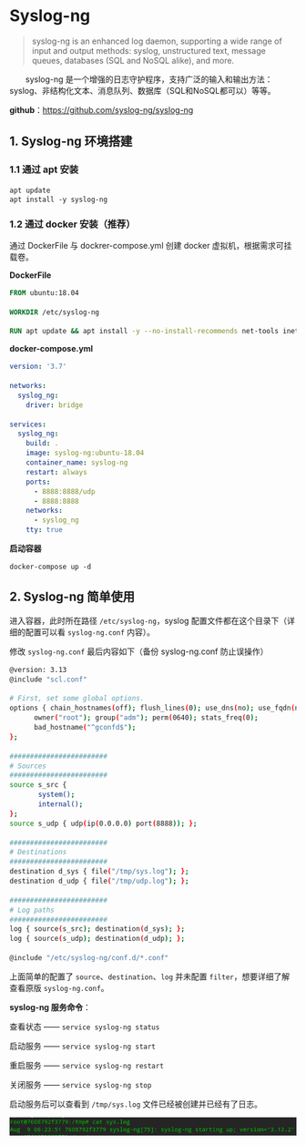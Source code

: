 # Syslog-ng

> syslog-ng is an enhanced log daemon, supporting a wide range of input and output methods: syslog, unstructured text, message queues, databases (SQL and NoSQL alike), and more.

&emsp;&emsp;syslog-ng 是一个增强的日志守护程序，支持广泛的输入和输出方法：syslog、非结构化文本、消息队列、数据库（SQL和NoSQL都可以）等等。

**github**：https://github.com/syslog-ng/syslog-ng



## 1. Syslog-ng 环境搭建

### 1.1 通过 apt 安装

```shell
apt update
apt install -y syslog-ng
```

### 1.2 通过 docker 安装（推荐）

通过 DockerFile 与 dockrer-compose.yml 创建 docker 虚拟机，根据需求可挂载卷。

**DockerFile**

```dockerfile
FROM ubuntu:18.04

WORKDIR /etc/syslog-ng

RUN apt update && apt install -y --no-install-recommends net-tools inetutils-ping vim syslog-ng && rm -rf /var/lib/apt/lists/*
```

**docker-compose.yml**

```yaml
version: '3.7'

networks:
  syslog_ng:
    driver: bridge

services:
  syslog_ng:
    build: .
    image: syslog-ng:ubuntu-18.04
    container_name: syslog-ng
    restart: always
    ports:
      - 8888:8888/udp
      - 8888:8888
    networks:
      - syslog_ng
    tty: true
```

**启动容器**

```shell
docker-compose up -d
```



## 2. Syslog-ng 简单使用

进入容器，此时所在路径 `/etc/syslog-ng`，syslog 配置文件都在这个目录下（详细的配置可以看 `syslog-ng.conf` 内容）。

修改 `syslog-ng.conf` 最后内容如下（备份 syslog-ng.conf 防止误操作）

```bash
@version: 3.13
@include "scl.conf"

# First, set some global options.
options { chain_hostnames(off); flush_lines(0); use_dns(no); use_fqdn(no);
	  owner("root"); group("adm"); perm(0640); stats_freq(0);
	  bad_hostname("^gconfd$");
};

########################
# Sources
########################
source s_src {
       system();
       internal();
};
source s_udp { udp(ip(0.0.0.0) port(8888)); };

########################
# Destinations
########################
destination d_sys { file("/tmp/sys.log"); };
destination d_udp { file("/tmp/udp.log"); };

########################
# Log paths
########################
log { source(s_src); destination(d_sys); };
log { source(s_udp); destination(d_udp); };

@include "/etc/syslog-ng/conf.d/*.conf"
```

上面简单的配置了 `source`、`destination`、`log` 并未配置 `filter`，想要详细了解查看原版 `syslog-ng.conf`。

**syslog-ng 服务命令**：

查看状态 —— `service syslog-ng status`

启动服务 —— `service syslog-ng start`

重启服务 —— `service syslog-ng restart`

关闭服务 —— `service syslog-ng stop`

启动服务后可以查看到 `/tmp/sys.log` 文件已经被创建并已经有了日志。

![image-20210809162625656](assets/README/image-20210809162625656.png)
